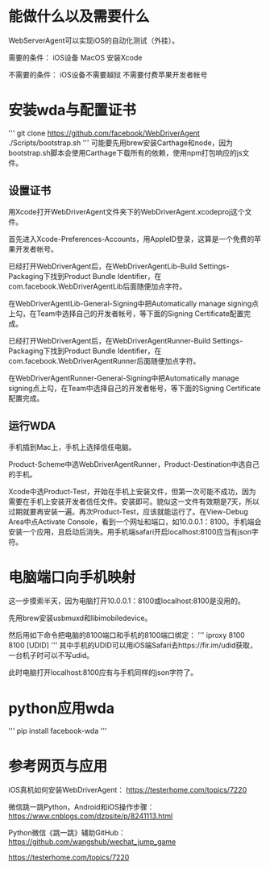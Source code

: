 # 能做什么以及需要什么

WebServerAgent可以实现iOS的自动化测试（外挂）。

需要的条件：
iOS设备
MacOS
安装Xcode

不需要的条件：
iOS设备不需要越狱
不需要付费苹果开发者帐号

# 安装wda与配置证书

'''
git clone https://github.com/facebook/WebDriverAgent
./Scripts/bootstrap.sh
'''
可能要先用brew安装Carthage和node，因为bootstrap.sh脚本会使用Carthage下载所有的依赖，使用npm打包响应的js文件。

## 设置证书

用Xcode打开WebDriverAgent文件夹下的WebDriverAgent.xcodeproj这个文件。

首先进入Xcode-Preferences-Accounts，用AppleID登录，这算是一个免费的苹果开发者帐号。

已经打开WebDriverAgent后，在WebDriverAgentLib-Build Settings-Packaging下找到Product Bundle Identifier，在com.facebook.WebDriverAgentLib后面随便加点字符。

在WebDriverAgentLib-General-Signing中把Automatically manage signing点上勾，在Team中选择自己的开发者帐号，等下面的Signing Certificate配置完成。

已经打开WebDriverAgent后，在WebDriverAgentRunner-Build Settings-Packaging下找到Product Bundle Identifier，在com.facebook.WebDriverAgentRunner后面随便加点字符。

在WebDriverAgentRunner-General-Signing中把Automatically manage signing点上勾，在Team中选择自己的开发者帐号，等下面的Signing Certificate配置完成。

## 运行WDA

手机插到Mac上，手机上选择信任电脑。

Product-Scheme中选WebDriverAgentRunner，Product-Destination中选自己的手机。

Xcode中选Product-Test，开始在手机上安装文件，但第一次可能不成功，因为需要在手机上安装开发者信任文件。安装即可。貌似这一文件有效期是7天，所以过期就要再安装一遍。再次Product-Test，应该就能运行了。在View-Debug Area中点Activate Console，看到一个网址和端口，如10.0.0.1：8100。手机端会安装一个应用，且启动后消失。用手机端safari开启localhost:8100应当有json字符。

# 电脑端口向手机映射

这一步摸索半天，因为电脑打开10.0.0.1：8100或localhost:8100是没用的。

先用brew安装usbmuxd和libimobiledevice。

然后用如下命令把电脑的8100端口和手机的8100端口绑定：
'''
iproxy 8100 8100 [UDID]
'''
其中手机的UDID可以用iOS端Safari去https://fir.im/udid获取，一台机子时可以不写udid。

此时电脑打开localhost:8100应有与手机同样的json字符了。

# python应用wda

'''
pip install facebook-wda
'''

# 参考网页与应用

iOS真机如何安装WebDriverAgent：
https://testerhome.com/topics/7220

微信跳一跳Python，Android和iOS操作步骤：
https://www.cnblogs.com/dzpsite/p/8241113.html

Python微信《跳一跳》辅助GitHub：
https://github.com/wangshub/wechat_jump_game

https://testerhome.com/topics/7220

